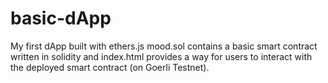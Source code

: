 # basic-dApp
My first dApp built with ethers.js
mood.sol contains a basic smart contract written in solidity and index.html provides a way for users to interact with the deployed smart contract (on Goerli Testnet).
